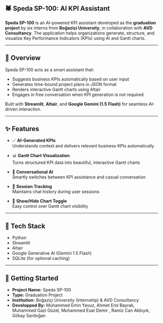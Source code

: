 ## 🕷 Speda SP-100: AI KPI Assistant

**Speda SP-100** is an AI-powered KPI assistant developed as the **graduation project** by six interns from **Boğaziçi University**, in collaboration with **AVD Consultancy**. The application helps organizations generate, structure, and visualize Key Performance Indicators (KPIs) using AI and Gantt charts.

---

## 💼 Overview

Speda SP-100 acts as a smart assistant that:
- Suggests business KPIs automatically based on user input
- Generates time-bound project plans in JSON format
- Renders interactive Gantt charts using Altair
- Engages in free conversation when KPI generation is not required

Built with **Streamlit**, **Altair**, and **Google Gemini (1.5 Flash)** for seamless AI-driven interaction.

---

## ✨ Features

- ✅ **AI-Generated KPIs**  
  Understands context and delivers relevant business KPIs automatically

- 📊 **Gantt Chart Visualization**  
  Turns structured KPI data into beautiful, interactive Gantt charts

- 💬 **Conversational AI**  
  Smartly switches between KPI assistance and casual conversation

- 📁 **Session Tracking**  
  Maintains chat history during user sessions

- 🔘 **Show/Hide Chart Toggle**  
  Easy control over Gantt chart visibility

---

## 🔧 Tech Stack

- Python
- Streamlit
- Altair
- Google Generative AI (Gemini 1.5 Flash)
- SQLite (for optional caching)

---

## 🚀 Getting Started

- **Project Name:** Speda SP-100
- **Type:** Graduation Project
- **Institution:** Boğaziçi University (Internship) & AVD Consultancy
- **Developped By:** Muhammed Emin Yavuz, Ahmet Erol Bayrak, Muhammed Gazi Güzel, Muhammed Esat Demir , Ramiz Can Akbıyık, Gökay Sardoğan
